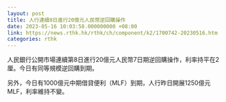 ```yaml
---
layout: post
title: 人行連續8日進行20億元人民幣逆回購操作
date: 2023-05-16 10:03:58.000000000 +08:00
link: https://news.rthk.hk/rthk/ch/component/k2/1700742-20230516.htm
categories: rthk
---
```


人民銀行公開市場連續第8日進行20億元人民幣7日期逆回購操作，利率持平在2厘。今日有同等規模逆回購到期。

另外，今日有1000億元中期借貸便利（MLF）到期，人行昨日開展1250億元MLF，利率維持不變。
